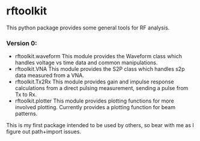 # rftoolkit

This python package provides some general tools for RF analysis.

### Version 0:
- rftoolkit.waveform
This module provides the Waveform class which handles voltage vs time data and common manipulations.
- rftoolkit.VNA
This module provides the S2P class which handles s2p data measured from a VNA.
- rftoolkit.Tx2Rx
This module provides gain and impulse response calculations from a direct pulsing measurement, sending a pulse from Tx to Rx.
- rftoolkit.plotter
This module provides plotting functions for more involved plotting. Currently provides a plotting function for beam patterns.


This is my first package intended to be used by others, so bear with me as I figure out path+import issues.

